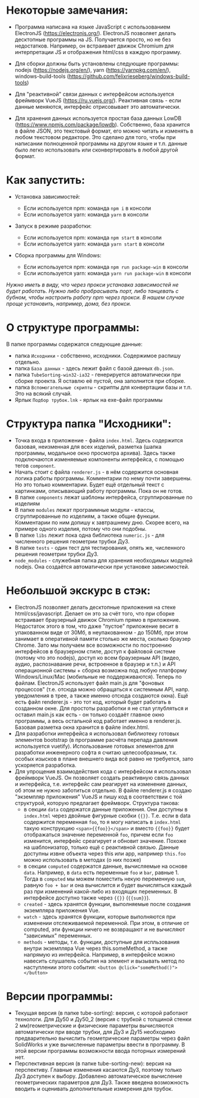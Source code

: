 # Некоторые замечания:

* Программа написана на языке JavaScript с использованием ElectronJS (https://electronjs.org/). ElectronJS позволяет делать десктопные программы на JS. Получается просто, но не без недостатков. Например, он встраивает движок Chromium для интерпретации JS и отображения html/css в каждую программу. 
* Для сборки должны быть установлены следующие программы:
nodejs (https://nodejs.org/en/), yarn (https://yarnpkg.com/en/), windows-build-tools (https://github.com/felixrieseberg/windows-build-tools)

* Для "реактивной" связи данных с интерфейсом используется фреймворк VueJS (https://ru.vuejs.org/). Реактивная связь - если данные меняются, интерфейс отрисовывает это автоматически.
* Для хранения данных используется простая база данных LowDB (https://www.npmjs.com/package/lowdb). Собственно, база хранится в файле JSON, это текстовый формат, его можно читать и изменять в любом текстовом редакторе. Это сделано для того, чтобы при написании полноценной программы на другом языке и т.п. данные было легко использовать или сконвертировать в любой другой формат.

# Как запустить:

* Установка зависимостей:
    - Если используется npm: команда `npm i` в консоли
    - Если используется yarn: команда `yarn` в консоли

* Запуск в режиме разработки:
    - Если используется npm: команда `npm start` в консоли
    - Если используется yarn: команда `yarn start` в консоли

* Сборка программы для Windows:
    - Если используется npm: команда `npm run package-win` в консоли
    - Если используется yarn: команда `yarn run package-win` в консоли

*Нужно иметь в виду, что через прокси установка зависимостей не будет работать. Нужно либо пробрасывать порт, либо танцевать с бубном, чтобы настроить работу npm через прокси. В нашем случае проще установить, например, дома, без прокси.*

# О структуре программы:

В папке программы содержатся следующие данные:
* папка `Исходники` - собственно, исходники. Содержимое распишу отдельно.
* папка `База данных` - здесь лежит файл с базой данных `db.json`.
* папка `TubeSorting-win32-ia32` - генерируется автоматически при сборке проекта. Я оставлю её пустой, она заполнится при сборке.
* папка `Вспомогательные скрипты` - скрипты для конвертации базы и т.п. Это на всякий случай.
* Ярлык `Подбор трубок.lnk` - ярлык на exe-файл программы

# Структура папка "Исходники":

* Точка входа в приложение - файла `index.html`. Здесь содержится базовая, неизменная для всех изделий, разметка (шапка программы, модальное окно просмотра архива). Здесь также подключаются изменяемые компоненты интерфейса, с помощью тегов `component`.
* Начать стоит с файла `renderer.js` - в нём содержится основная логика работы программы. Комментарии по нему почти завершены. Но это только комментарии. Будет ещё отдельный текст с картинками, описывающий работу программы. Пока он не готов. 
* В папке `components` лежат шаблоны интерфейса, сгруппированные по изделиям
* В папке `modules` лежат программные модули - классы, сгруппированные по изделиям, а также общие функции. Комментарии по ним допишу к завтрашнему дню. Скорее всего, на примере одного изделия, потому что они подобны.
* В папке `libs` лежит пока одна библиотека `numeric.js` - для численного решения геометрии трубки Ду3.
* В папке `tests` - один тест для тестирования, опять же, численного решения геометрии трубки Ду3.
* `node_modules` - служебная папка для хранения необходимых модулей nodejs. Она создаётся автоматически при установке зависимостей.

# Небольшой экскурс в стэк:

* ElectronJS позволяет делать десктопные приложения на стеке html/css/javascript. Делает он это за счёт того, что при сборке встраивает браузерный движок Chromium прямо в приложение. Недостаток этого в том, что даже "пустое" приложение весит в упакованном виде от 30Мб, в неупакованном - до 150Мб, при этом занимает в оперативной памяти столько же места, сколько браузер Chrome. Зато мы получаем все возможности по построению интерфейсов в браузерном стиле, доступ к файловой системе (потому что это nodejs), доступ ко всем браузерным API (видео, аудио, распознавание речи, встроенное в браузер и т.п.) и API операционной системы + сборка возможна под любую платформу Windows/Linux/Mac (мобильные не поддерживаются). Теперь по файлам. ElectronJS использует файл main.js для "фоновых процессов" (т.е. отсюда можно обращаться к системным API, напр. уведомления в трее, а также именно отсюда создаются окна). Ещё есть файл renderer.js - это тот код, который будет работать в созданном окне. Для простоты разработки я не стал углубляться и оставил main.js как есть - он только создаёт главное окно программы, а весь остальной код работает именно в renderer.js. Базовая разметка окна хранится в файле index.html.
* Для разработки интерфейса я использовал библиотеку готовых элементов bootstrap (в программе расчёта перепада давления используется vuetify). Использование готовых элементов для разработки инженерного софта я считаю целесообразным, т.к. особых изысков в плане внешнего вида всё равно не требуется, зато ускоряется разработка.
* Для упрощения взаимодействия кода с интерфейсом я использовал фреймворк VueJS. Он позволяет создать реактивную связь данных и интерфейса, т.е. интерфейс сам реагирует на изменение данных, об этом не нужно заботиться отдельно. В файле renderer.js я создаю "экземпляр приложения" VueJS и пишу код в соответствии с той структурой, которую предлагает фреймворк. Структура такова:
    - в секции `data` содержатся данные приложения. Они доступны в `index.html` через двойные фигурные скобки `{{}}`. Т.е. если в data содержится переменная `foo`, то я могу написать в `index.html` такую конструкцию `<span>{{foo}}</span>` и вместо `{{foo}}` будет отображаться значение переменной `foo`, причем если `foo` изменится, интерфейс среагирует и обновит значение. Похоже на шаблонизатор, только ещё с реактивной связью. Данные доступны извне объекта через this или app, например `this.foo` можно использовать в методах (о них позже)
    - в секции `computed` содержатся данные, вычисляемые на основе `data`. Например, в `data` есть переменные `foo` и `bar`, равные 1. Тогда в `computed` мы можем поместить некую переменную `sum`, равную `foo + bar` и она вычислится и будет вычисляться каждый раз при изменений какой-либо из входящих переменных. В интерфейсе доступно также через `{{}}` (`{{sum}}`).
    - `created` - здесь хранятся функции, выполняемые после создания экземпляра приложения Vue.
    - `watch` - здесь хранятся функции, которые выполняются при изменении отслеживаемой переменной. При этом, в отличие от computed, эти функции ничего не возвращают и не вычисляют "зависимых" переменных.
    - `methods` - методы, т.е. функции, доступные для испльзования внутри экземпляра Vue через this.someMethod, а также напрямую из интерфейса. Например, в интерфейсе можно навесить слушатель события на элемент и вызывать метод по наступлении этого события: `<button @click="someMethod()"></button>`

# Версии программы:

* Текущая версия (в папке tube-sorting): версия, с которой работают технологи. Для Ду50 и Ду50_2 (версия с трубкой с толщиной стенки 2 мм)геометрические и физические параметры вычисляются автоматически при вводе трубки, для Ду3 и Ду15 необходимо предварительно вычислить геометрические параметры через файл SolidWorks и уже вычисленные параметры ввести в программу. В этой версии программы возможности ввода поторных измерений нет.
* Перспективная версия (в папке tube-sorting-new): версия на перспективу. Главные изменения касаются Ду3, поэтому только Ду3 доступен к выбору. Добавлено автоматическое вычисление геометрических параметров для Ду3. Также введена возможность вводить и оценивать дополнительные измерения для трубок.

